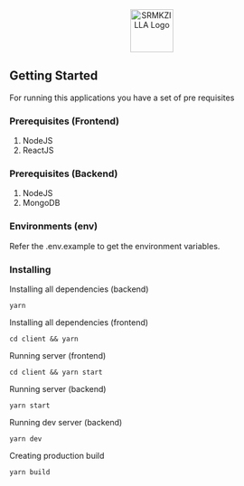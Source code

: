 <div align="center">
  <img alt="SRMKZILLA Logo" src="https://i.imgur.com/SWZqNMR.png" height="76" />
</div>



## Getting Started

For running this applications you have a set of pre requisites

### Prerequisites (Frontend)

1. NodeJS
2. ReactJS

### Prerequisites (Backend)

1. NodeJS
2. MongoDB

### Environments (env)

Refer the .env.example to get the environment variables.


### Installing

Installing all dependencies (backend)

```
yarn
```

Installing all dependencies (frontend)

```
cd client && yarn
```

Running server (frontend)

```
cd client && yarn start
```

Running server (backend)

```
yarn start
```

Running dev server (backend)

```
yarn dev
```

Creating production build

```
yarn build
```

